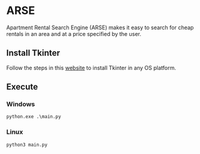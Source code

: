 # ARSE
Apartment Rental Search Engine (ARSE) makes it easy to search for cheap rentals in an area and at a price specified by the user.

## Install Tkinter
Follow the steps in this [website](https://tkdocs.com/tutorial/install.html) to install Tkinter in any OS platform.

## Execute
### Windows
`python.exe .\main.py`

### Linux
`python3 main.py`